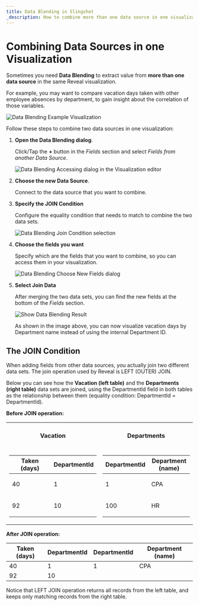 ```yaml
---
title: Data Blending in Slingshot 
_description: How to combine more than one data source in one visualization.
---
```


# Combining Data Sources in one Visualization

Sometimes you need **Data Blending** to extract value from **more than one data source** in the same Reveal visualization.

For example, you may want to compare vacation days taken with other
employee absences by department, to gain insight about the correlation
of those variables.

<img src="images/data-blending-example.png" alt="Data Blending Example Visualization" class="responsive-img"/>

Follow these steps to combine two data sources in one visualization:

1.  **Open the Data Blending dialog**.

    Click/Tap the **+** button in the *Fields* section and select
    *Fields from another Data Source*.

    <img src="images/data-blending-open-dialog.png" alt="Data Blending Accessing dialog in the Visualization editor" class="responsive-img"/>

2.  **Choose the new Data Source**.

    Connect to the data source that you want to combine.

3.  **Specify the JOIN Condition**

    Configure the equality condition that needs to match to combine the
    two data sets.

    <img src="images/data-blending-join-condition.png" alt="Data Blending Join Condition selection" class="responsive-img"/>

4.  **Choose the fields you want**

    Specify which are the fields that you want to combine, so you can
    access them in your visualization.

    <img src="images/data-blending-choose-new-fields.png" alt="Data Blending Choose New Fields dialog" class="responsive-img"/>

5.  **Select Join Data**

    After merging the two data sets, you can find the new fields at the
    bottom of the *Fields* section.

    <img src="images/data-blending-result.png" alt="Show Data Blending Result" class="responsive-img"/>

    As shown in the image above, you can now visualize vacation days by
    Department name instead of using the internal Department ID.


## The JOIN Condition

When adding fields from other data sources, you actually join two different data sets. The join operation used by Reveal is LEFT (OUTER)
JOIN.

Below you can see how the **Vacation (left table)** and the
**Departments (right table)** data sets are joined, using the DepartmentId
field in both tables as the relationship between them (equality condition: DepartmentId = DepartmentId).

**Before JOIN operation:**

<table>
<colgroup>
<col style="width: 50%" />
<col style="width: 50%" />
</colgroup>
<tbody>
<tr class="odd">
<td><h4 id="_vacation" style="text-align: center">Vacation</h4></td>
<td><h4 id="_departments" style="text-align: center">Departments</h4></td>
</tr>
<tr class="even">
<td>
<table>
<colgroup>
<col style="width: 50%" />
<col style="width: 50%" />
</colgroup>
<thead>
<tr class="header">
<th>Taken (days)</th>
<th>DepartmentId</th>
</tr>
</thead>
<tbody>
<tr class="odd">
<td><p>40</p></td>
<td><p>1</p></td>
</tr>
<tr class="even">
<td><p>92</p></td>
<td><p>10</p></td>
</tr>
</tbody>
</table></td>
<td><table>
<colgroup>
<col style="width: 50%" />
<col style="width: 50%" />
</colgroup>
<thead>
<tr class="header">
<th>DepartmentId</th>
<th>Department (name)</th>
</tr>
</thead>
<tbody>
<tr class="odd">
<td><p>1</p></td>
<td><p>CPA</p></td>
</tr>
<tr class="even">
<td><p>100</p></td>
<td><p>HR</p></td>
</tr>
</tbody>
</table></td>
</tr>
</tbody>
</table>

**After JOIN operation:**

| **Taken (days)** | **DepartmentId** | **DepartmentId** | **Department (name)** |
| ---------------- | ---------------- | ---------------- | --------------------- |
| 40               | 1                | 1                | CPA                   |
| 92               | 10               |                  |                       |


Notice that LEFT JOIN operation returns all records from the left table,
and keeps only matching records from the right table.
